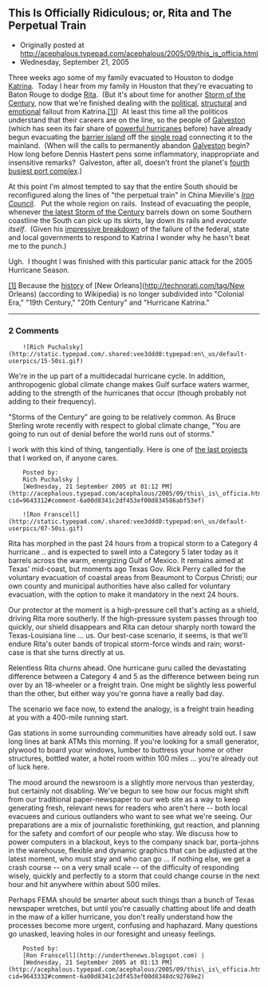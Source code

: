 ## This Is Officially Ridiculous; or, Rita and The Perpetual Train

 * Originally posted at http://acephalous.typepad.com/acephalous/2005/09/this_is_officia.html
 * Wednesday, September 21, 2005



Three weeks ago some of my family evacuated to Houston to dodge [Katrina](http://technorati.com/tag/Katrina).  Today I hear from my family in Houston that they're evacuating to Baton Rouge to dodge [Rita](http://www.washingtonpost.com/wp-dyn/content/article/2005/09/21/AR2005092100297.html).  (But it's about time for another [Storm of the Century](http://technorati.com/tag/Rita), now that we're finished dealing with the [political](http://www.washingtonpost.com/wp-dyn/content/article/2005/09/20/AR2005092001704.html), [structural](http://www.washingtonpost.com/wp-dyn/content/article/2005/09/20/AR2005092001894.html) and [emotional](http://technorati.com/search/katrina) fallout from Katrina.[[1]](#1))  At least this time all the politicos understand that their careers are on the line, so the people of [Galveston](http://technorati.com/tag/Galveston) (which has seen its fair share of [powerful hurricanes](http://en.wikipedia.org/wiki/Galveston\_Hurricane\_of\_1900) before) have already begun evacuating the [barrier island](http://maps.google.com/maps?oi=map&q=Galveston,+TX) off the [single road](http://maps.google.com/maps?q=Galveston,+TX&ll=29.295981,-94.884367&spn=0.055253,0.113666&hl=en) connecting it to the mainland.  (When will the calls to permanently abandon [Galveston](http://blogcritics.org/archives/2005/09/12/192648.php) begin?  How long before Dennis Hastert pens some inflammatory, inappropriate and insensitive remarks?  Galveston, after all, doesn't front the planet's [fourth busiest port complex](http://en.wikipedia.org/wiki/Port\_of\_South\_Louisiana).)  

At this point I'm almost tempted to say that the entire South should be reconfigured along the lines of "the perpetual train" in China Mieville's [_Iron Council_](http://www.amazon.com/exec/obidos/ASIN/0345464028/).   Put the whole region on rails.  Instead of evacuating the people, whenever [the latest Storm of the Century](http://technorati.com/tag/%!h(MISSING)urricane+rita%!#(MISSING)taglink) barrels down on some Southern coastline the South can pick up its skirts, lay down its rails and _evacuate itself_.  (Given his [impressive breakdown](http://leninology.blogspot.com/2005/08/politics-of-weather.html) of the failure of the federal, state and local governments to respond to Katrina I wonder why he hasn't beat me to the punch.)  

Ugh.  I thought I was finished with this particular panic attack for the 2005 Hurricane Season.  

[[1]]() Because the [history](http://en.wikipedia.org/wiki/New\_Orleans%!C(MISSING)\_Louisiana) of [New Orleans](http://technorati.com/tag/New Orleans) (according to Wikipedia) is no longer subdivided into "Colonial Era," "19th Century," "20th Century" and "Hurricane Katrina."  

		

* * *

### 2 Comments 

		

                
[]()

	

		![Rich Puchalsky](http://static.typepad.com/.shared:vee3ddd0:typepad:en\_us/default-userpics/15-50si.gif)
	

	

		

We're in the up part of a multidecadal hurricane cycle.  In addition, anthropogenic global climate change makes Gulf surface waters warmer, adding to the strength of the hurricanes that occur (though probably not adding to their frequency).

"Storms of the Century" are going to be relatively common.  As Bruce Sterling wrote recently with respect to global climate change, "You are going to run out of denial before the world runs out of storms."

I work with this kind of thing, tangentially.  Here is one of [the last projects](http://www.ombwatch.org/article/articleview/3088) that I worked on, if anyone cares.

	

		Posted by:
		Rich Puchalsky |
		[Wednesday, 21 September 2005 at 01:12 PM](http://acephalous.typepad.com/acephalous/2005/09/this\_is\_officia.html?cid=9643312#comment-6a00d8341c2df453ef00d834586abf53ef)

[]()

	

		![Ron Franscell](http://static.typepad.com/.shared:vee3ddd0:typepad:en\_us/default-userpics/07-50si.gif)
	

	

		

Rita has morphed in the past 24 hours from a tropical storm to a Category 4 hurricane .. and is expected to swell into a Category 5 later today as it barrels across the warm, energizing Gulf of Mexico. It remains aimed at Texas' mid-coast, but moments ago Texas Gov. Rick Perry called for the voluntary evacuation of coastal areas from Beaumont to Corpus Christi; our own county and municipal authorities have also called for voluntary evacuation, with the option to make it mandatory in the next 24 hours.

Our protector at the moment is a high-pressure cell that's acting as a shield, driving Rita more southerly. If the high-pressure system passes through too quickly, our shield disappears and Rita can detour sharply north toward the Texas-Louisiana line ... us. Our best-case scenario, it seems, is that we'll endure Rita's outer bands of tropical storm-force winds and rain; worst-case is that she turns directly at us.

Relentless Rita churns ahead. One hurricane guru called the devastating difference between a Category 4 and 5 as the difference between being run over by an 18-wheeler or a freight train. One might be slightly less powerful than the other, but either way you're gonna have a really bad day.

The scenario we face now, to extend the analogy, is a freight train heading at you with a 400-mile running start.

Gas stations in some surrounding communities have already sold out. I saw long lines at bank ATMs this morning. If you're looking for a small generator, plywood to board your windows, lumber to buttress your home or other structures, bottled water, a hotel room within 100 miles ... you're already out of luck here.

The mood around the newsroom is a slightly more nervous than yesterday, but certainly not disabling. We've begun to see how our focus might shift from our traditional paper-newspaper to our web site as a way to keep generating fresh, relevant news for readers who aren't here -- both local evacuees and curious outlanders who want to see what we're seeing. Our preparations are a mix of journalistic forethinking, gut reaction, and planning for the safety and comfort of our people who stay. We discuss how to power computers in a blackout, keys to the company snack bar, porta-johns in the warehouse, flexible and dynamic graphics that can be adjusted at the latest moment, who must stay and who can go ... if nothing else, we get a crash course -- on a very small scale -- of the difficulty of responding wisely, quickly and perfectly to a storm that could change course in the next hour and hit anywhere within about 500 miles.

Perhaps FEMA should be smarter about such things than a bunch of Texas newspaper wretches, but until you're casually chatting about life and death in the maw of a killer hurricane, you don't really understand how the processes become more urgent, confusing and haphazard. Many questions go unasked, leaving holes in our foresight and uneasy feelings.

	

		Posted by:
		[Ron Franscell](http://underthenews.blogspot.com) |
		[Wednesday, 21 September 2005 at 01:13 PM](http://acephalous.typepad.com/acephalous/2005/09/this\_is\_officia.html?cid=9643332#comment-6a00d8341c2df453ef00d8348dc92769e2)

		

        